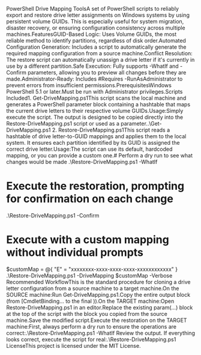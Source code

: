 PowerShell Drive Mapping ToolsA set of PowerShell scripts to reliably export and restore drive letter assignments on Windows systems by using persistent volume GUIDs. This is especially useful for system migration, disaster recovery, or ensuring configuration consistency across multiple machines.FeaturesGUID-Based Logic: Uses Volume GUIDs, the most reliable method to identify partitions, regardless of disk order.Automated Configuration Generation: Includes a script to automatically generate the required mapping configuration from a source machine.Conflict Resolution: The restore script can automatically unassign a drive letter if it's currently in use by a different partition.Safe Execution: Fully supports -WhatIf and -Confirm parameters, allowing you to preview all changes before they are made.Administrator-Ready: Includes #Requires -RunAsAdministrator to prevent errors from insufficient permissions.PrerequisitesWindows PowerShell 5.1 or later.Must be run with Administrator privileges.Scripts Included1. Get-DriveMapping.ps1This script scans the local machine and generates a PowerShell parameter block containing a hashtable that maps the current drive letters to their respective volume GUIDs.Usage:Simply execute the script. The output is designed to be copied directly into the Restore-DriveMapping.ps1 script or used as a parameter..\Get-DriveMapping.ps1
2. Restore-DriveMapping.ps1This script reads a hashtable of drive letter-to-GUID mappings and applies them to the local system. It ensures each partition identified by its GUID is assigned the correct drive letter.Usage:The script can use its default, hardcoded mapping, or you can provide a custom one.# Perform a dry run to see what changes would be made
.\Restore-DriveMapping.ps1 -WhatIf

# Execute the restoration, prompting for confirmation on each change
.\Restore-DriveMapping.ps1 -Confirm

# Execute with a custom mapping without individual prompts
$customMap = @{ "E" = "xxxxxxxx-xxxx-xxxx-xxxx-xxxxxxxxxxxx" }
.\Restore-DriveMapping.ps1 -DriveMapping $customMap -Verbose
Recommended WorkflowThis is the standard procedure for cloning a drive letter configuration from a source machine to a target machine.On the SOURCE machine:Run Get-DriveMapping.ps1.Copy the entire output block (from [CmdletBinding... to the final )).On the TARGET machine:Open Restore-DriveMapping.ps1 in an editor.Replace the existing param(...) block at the top of the script with the block you copied from the source machine.Save the modified script.Execute the restoration on the TARGET machine:First, always perform a dry run to ensure the operations are correct:.\Restore-DriveMapping.ps1 -WhatIf
Review the output. If everything looks correct, execute the script for real:.\Restore-DriveMapping.ps1
LicenseThis project is licensed under the MIT License.